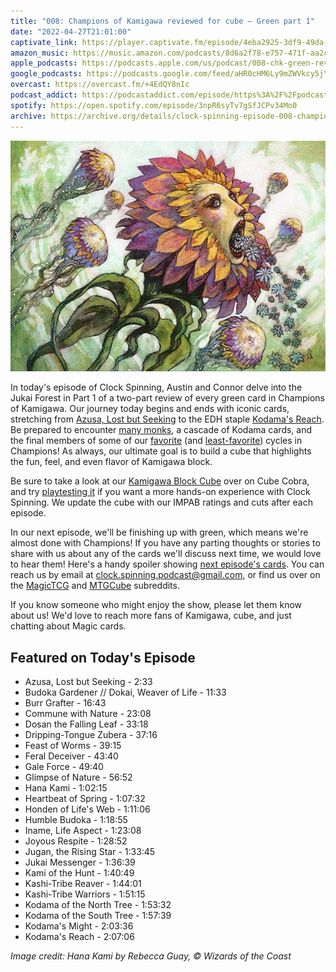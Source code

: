 ```yaml
---
title: "008: Champions of Kamigawa reviewed for cube — Green part 1"
date: "2022-04-27T21:01:00"
captivate_link: https://player.captivate.fm/episode/4eba2925-3df9-49da-968d-908eb92e7402/
amazon_music: https://music.amazon.com/podcasts/8d6a2f78-e757-471f-aa2c-47afe84c72db/episodes/bda1136a-83d3-4b90-af7f-a3613de6e19d/clock-spinning-008-chk-green-review-part-1-champions-of-kamigawa
apple_podcasts: https://podcasts.apple.com/us/podcast/008-chk-green-review-part-1-champions-of-kamigawa/id1611106302?i=1000558927679
google_podcasts: https://podcasts.google.com/feed/aHR0cHM6Ly9mZWVkcy5jYXB0aXZhdGUuZm0vY2xvY2stc3Bpbm5pbmcv/episode/NGViYTI5MjUtM2RmOS00OWRhLTk2OGQtOTA4ZWI5MmU3NDAy?sa=X&ved=0CAUQkfYCahcKEwjQz5r937X3AhUAAAAAHQAAAAAQAQ
overcast: https://overcast.fm/+4EdQY8nIc
podcast_addict: https://podcastaddict.com/episode/https%3A%2F%2Fpodcasts.captivate.fm%2Fmedia%2F3ea63521-a9b7-4b50-bdbd-84d19e80ef26%2FClock-20Spinning-20Episode-20008-20-20Champions-20of-20Kamigawa.mp3&podcastId=3861161
spotify: https://open.spotify.com/episode/3npR6syTv7gSfJCPv34Mo0
archive: https://archive.org/details/clock-spinning-episode-008-champions-of-kamigawa-green-part-1
---
```


![Hana Kami](./mma-147-hana-kami.jpg)

In today's episode of Clock Spinning, Austin and Connor delve into the Jukai Forest in Part 1 of a two-part review of every green card in Champions of Kamigawa. Our journey today begins and ends with iconic cards, stretching from [Azusa, Lost but Seeking](https://scryfall.com/card/chk/201/azusa-lost-but-seeking) to the EDH staple [Kodama's Reach](https://scryfall.com/card/chk/225/kodamas-reach). Be prepared to encounter [many monks](https://scryfall.com/search?as=grid&order=name&q=type%3Amonk+color%3DG+set%3Achk), a cascade of Kodama cards, and the final members of some of our [favorite](https://scryfall.com/card/chk/213/honden-of-lifes-web) (and [least-favorite](https://scryfall.com/card/chk/208/feral-deceiver)) cycles in Champions! As always, our ultimate goal is to build a cube that highlights the fun, feel, and even flavor of Kamigawa block.

Be sure to take a look at our [Kamigawa Block Cube](https://cubecobra.com/cube/overview/clock-spinning-chk) over on Cube Cobra, and try [playtesting it](https://cubecobra.com/cube/playtest/clock-spinning-chk) if you want a more hands-on experience with Clock Spinning. We update the cube with our IMPAB ratings and cuts after each episode.

In our next episode, we'll be finishing up with green, which means we're almost done with Champions! If you have any parting thoughts or stories to share with us about any of the cards we'll discuss next time, we would love to hear them! Here's a handy spoiler showing [next episode's cards](https://scryfall.com/search?q=e%3Dchk+c%3Dg+cn%3E%3D226&unique=cards&as=grid&order=name). You can reach us by email at clock.spinning.podcast@gmail.com, or find us over on the [MagicTCG](https://www.reddit.com/r/magicTCG/) and [MTGCube](https://www.reddit.com/r/mtgcube/) subreddits.

If you know someone who might enjoy the show, please let them know about us! We'd love to reach more fans of Kamigawa, cube, and just chatting about Magic cards.

## Featured on Today's Episode

- Azusa, Lost but Seeking - 2:33
- Budoka Gardener // Dokai, Weaver of Life - 11:33
- Burr Grafter - 16:43
- Commune with Nature - 23:08
- Dosan the Falling Leaf - 33:18
- Dripping-Tongue Zubera - 37:16
- Feast of Worms - 39:15
- Feral Deceiver - 43:40
- Gale Force - 49:40
- Glimpse of Nature - 56:52
- Hana Kami - 1:02:15
- Heartbeat of Spring - 1:07:32
- Honden of Life's Web - 1:11:06
- Humble Budoka - 1:18:55
- Iname, Life Aspect - 1:23:08
- Joyous Respite - 1:28:52
- Jugan, the Rising Star - 1:33:45
- Jukai Messenger - 1:36:39
- Kami of the Hunt - 1:40:49
- Kashi-Tribe Reaver - 1:44:01
- Kashi-Tribe Warriors - 1:51:15
- Kodama of the North Tree - 1:53:32
- Kodama of the South Tree - 1:57:39
- Kodama's Might - 2:03:36
- Kodama's Reach - 2:07:06

_Image credit: Hana Kami by Rebecca Guay, © Wizards of the Coast_